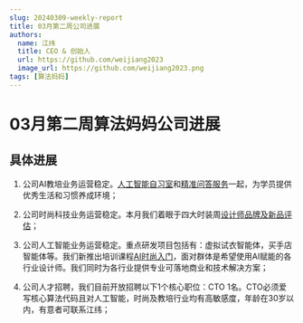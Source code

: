```yaml
---
slug: 20240309-weekly-report
title: 03月第二周公司进展
authors:
  name: 江纬
  title: CEO & 创始人
  url: https://github.com/weijiang2023
  image_url: https://github.com/weijiang2023.png
tags: [算法妈妈]
---
```


# 03月第二周算法妈妈公司进展
## 具体进展

1. 公司AI教培业务运营稳定。[人工智能自习室](https://www.algmon.com/docs/space.for.education)和[精准问答服务](https://www.algmon.com/docs/precise-ir/intro)一起，为学员提供优秀生活和习惯养成环境；

2. 公司时尚科技业务运营稳定。本月我们着眼于四大时装周[设计师品牌及新品评估](https://www.algmon.com/docs/fashion.week)；

3. 公司人工智能业务运营稳定。重点研发项目包括有：虚拟试衣智能体，买手店智能体等。我们新推出培训课程[AI时尚入门](https://www.algmon.com/docs/fashion.course/)，面对群体是希望使用AI赋能的各行业设计师。我们同时为各行业提供专业可落地商业和技术解决方案；

4. 公司人才招聘，我们目前开放招聘以下1个核心职位：CTO 1名。CTO必须爱写核心算法代码且对人工智能，时尚及教培行业均有高敏感度，年龄在30岁以内，有意者可联系江纬；